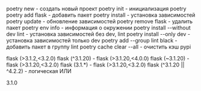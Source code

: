 poetry new - создать новый проект
poetry init  - инициализация poetry
poetry add flask - добавить пакет
poetry install - установка зависимостей
poetry update - обновление зависимостей
poetry remove flask - удалить пакет
poetry env info - информация о окружении
poetry install --without dev lint - установка зависимостей без dev, lint
poetry install --only dev - установка зависимостей только dev
poetry add --group lint black - добавить пакет в группу lint
poetry cache clear --all - очистить кэш pypi

flask (>3.1.2,<3.2.0)
flask (^3.1.20)   - flask (>3.1.20,<4.0.0)
flask (~3.1.20)   - flask (>3.1.20,<3.2.0)
flask (3.1.*)   - flask (>3.1.20,<3.2.0)
flask (^3.1.20 || ^4.2.2)  - логическая ИЛИ

3.1.0
